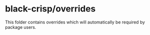 # black-crisp/overrides

This folder contains overrides which will automatically be required by package users.
